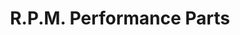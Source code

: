 ---
title: "R.P.M. Performance Parts"
url: /burlington/r-p-m-performance-parts/
shop: car repair
---